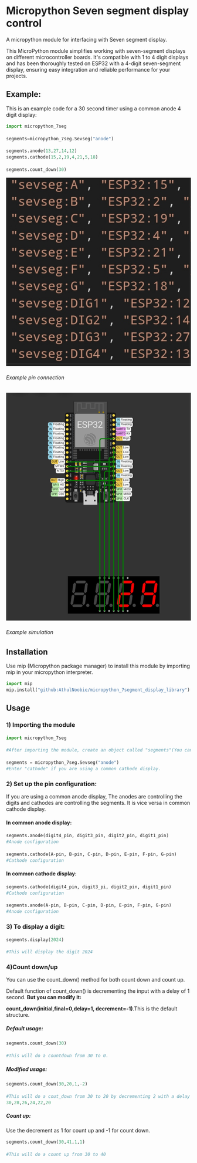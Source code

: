 # Micropython Seven segment display control
A micropython module for interfacing with Seven segment display.

This MicroPython module simplifies working with seven-segment displays on different microcontroller boards. It's compatible with 1 to 4 digit displays and has been thoroughly tested on ESP32 with a 4-digit seven-segment display, ensuring easy integration and reliable performance for your projects.

## Example:
This is an example code for a 30 second timer using a common anode 4 digit display:
```python
import micropython_7seg

segments=micropython_7seg.Sevseg("anode")

segments.anode(13,27,14,12)
segments.cathode(15,2,19,4,21,5,18)

segments.count_down(30)
```
![Example pin connection](images/IMG_20240221_231755.jpg)
######      Example pin connection

![Example simulation](images/IMG_20240221_225918.jpg)
######      Example simulation


## Installation
Use mip (Micropython package manager) to install this module by importing mip in your micropython interpreter.

```python
import mip
mip.install("github:AthulNoobie/micropython_7segment_display_library")
```
## Usage
### 1) Importing the module
```python
import micropython_7seg

#After importing the module, create an object called "segments"(You can give any name).

segments = micropython_7seg.Sevseg("anode")
#Enter "cathode" if you are using a common cathode display.
```
### 2) Set up the pin configuration:

If you are using a common anode display, The anodes are controlling the digits and cathodes are controlling the segments. It is vice versa in common cathode display.
#### In common anode display:


```python
segments.anode(digit4_pin, digit3_pin, digit2_pin, digit1_pin)
#Anode configuration

segments.cathode(A-pin, B-pin, C-pin, D-pin, E-pin, F-pin, G-pin)
#Cathode configuration
```

#### In common cathode display:

```python
segments.cathode(digit4_pin, digit3_pi, digit2_pin, digit1_pin)
#Cathode configuration

segments.anode(A-pin, B-pin, C-pin, D-pin, E-pin, F-pin, G-pin)
#Anode configuration
```

### 3) To display a digit:
```python
segments.display(2024)

#This will display the digit 2024
```
### 4)Count down/up

You can use the count_down() method for both count down and count up.

Default function of count_down() is decrementing the input with a delay of 1 second. **But you can modify it:**

**count_down(initial,final=0,delay=1, decrement=-1)**.This is the default structure.

##### Default usage:
```python
segments.count_down(30)

#This will do a countdown from 30 to 0.
```
##### Modified usage:
```python
segments.count_down(30,20,1,-2)

#This will do a cout_down from 30 to 20 by decrementing 2 with a delay of 1 sec. Like this:
30,28,26,24,22,20
```
##### Count up:
Use the decrement as 1 for count up and -1 for count down.
```python
segments.count_down(30,41,1,1)

#This will do a count up from 30 to 40
```
